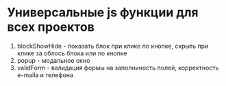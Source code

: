 # Универсальные js функции для всех проектов
1. blockShowHide - показать блок при клике по кнопке, скрыть при клике за облось блока или по кнопке
2. popup - модальное окно
3. validForm - валидация формы на заполниность полей, корректность e-maila и телефона
